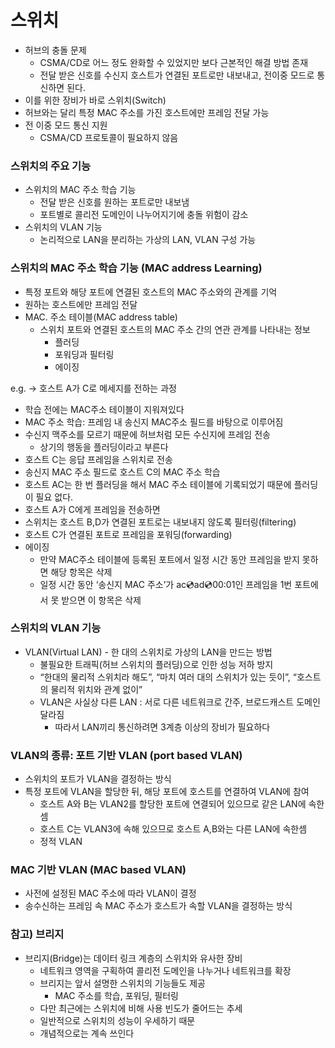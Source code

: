 # 스위치

- 허브의 충돌 문제
    - CSMA/CD로 어느 정도 완화할 수 있었지만 보다 근본적인 해결 방법 존재
    - 전달 받은 신호를 수신지 호스트가 연결된 포트로만 내보내고, 전이중 모드로 통신하면 된다.
- 이를 위한 장비가 바로 스위치(Switch)
- 허브와는 달리 특정 MAC 주소를 가진 호스트에만 프레임 전달 가능
- 전 이중 모드 통신 지원
    - CSMA/CD 프로토콜이 필요하지 않음

### 스위치의 주요 기능

- 스위치의 MAC 주소 학습 기능
    - 전달 받은 신호를 원하는 포트로만 내보냄
    - 포트별로 콜리전 도메인이 나누어지기에 충돌 위험이 감소
- 스위치의 VLAN 기능
    - 논리적으로 LAN을 분리하는 가상의 LAN, VLAN 구성 가능

### 스위치의 MAC 주소 학습 기능 (MAC address Learning)

- 특정 포트와 해당 포트에 연결된 호스트의 MAC 주소와의 관계를 기억
- 원하는 호스트에만 프레임 전달
- MAC. 주소 테이블(MAC address table)
    - 스위치 포트와 연결된 호스트의 MAC 주소 간의 연관 관계를 나타내는 정보
        - 플러딩
        - 포워딩과 필터링
        - 에이징
        

e.g. → 호스트 A가 C로 메세지를 전하는 과정

- 학습 전에는 MAC주소 테이블이 지워져있다
- MAC 주소 학습: 프레임 내 송신지 MAC주소 필드를 바탕으로 이루어짐
- 수신지 맥주소를 모르기 때문에 허브처럼 모든 수신지에 프레임 전송
    - 상기의 행동을 플러딩이라고 부른다
- 호스트 C는 응답 프레임을 스위치로 전송
- 송신지 MAC 주소 필드로 호스트 C의 MAC 주소 학습
- 호스트 AC는 한 번 플러딩을 해서 MAC 주소 테이블에 기록되었기 때문에 플러딩이 필요 없다.
- 호스트 A가 C에게 프레임을 전송하면
- 스위치는 호스트 B,D가 연결된 포트로는 내보내지 않도록 필터링(filtering)
- 호스트 C가 연결된 포트로 프레임을 포워딩(forwarding)
- 에이징
    - 만약 MAC주소 테이블에 등록된 포트에서 일정 시간 동안 프레임을 받지 못하면 해당 항목은 삭제
    - 일정 시간 동안 ‘송신지 MAC 주소’가 ac:cd:ad:cd:00:01인 프레임을 1번 포트에서 못 받으면 이 항목은 삭제

### 스위치의 VLAN 기능

- VLAN(Virtual LAN) - 한 대의 스위치로 가상의 LAN을 만드는 방법
    - 불필요한 트래픽(허브 스위치의 플러딩)으로 인한 성능 저하 방지
    - “한대의 물리적 스위치라 해도”, “마치 여러 대의 스위치가 있는 듯이”, “호스트의 물리적 위치와 관계 없이”
    - VLAN은 사실상 다른 LAN : 서로 다른 네트워크로 간주, 브로드캐스트 도메인 달라짐
        - 따라서 LAN끼리 통신하려면 3계층 이상의 장비가 필요하다

### VLAN의 종류: 포트 기반 VLAN (port based VLAN)

- 스위치의 포트가 VLAN을 결정하는 방식
- 특정 포트에 VLAN을 할당한 뒤, 해당 포트에 호스트를 연결하여 VLAN에 참여
    - 호스트 A와 B는 VLAN2를 할당한 포트에 연결되어 있으므로 같은 LAN에 속한 셈
    - 호스트 C는 VLAN3에 속해 있으므로 호스트 A,B와는 다른 LAN에 속한셈
    - 정적 VLAN

### MAC 기반 VLAN (MAC based VLAN)

- 사전에 설정된 MAC 주소에 따라 VLAN이 결정
- 송수신하는 프레임 속 MAC 주소가 호스트가 속할 VLAN을 결정하는 방식

### 참고) 브리지

- 브리지(Bridge)는 데이터 링크 계층의 스위치와 유사한 장비
    - 네트워크 영역을 구획하여 콜리전 도메인을 나누거나 네트워크를 확장
    - 브리지는 앞서 설명한 스위치의 기능들도 제공
        - MAC 주소를 학습, 포워딩, 필터링
    - 다만 최근에는 스위치에 비해 사용 빈도가 줄어드는 추세
    - 일반적으로 스위치의 성능이 우세하기 때문
    - 개념적으로는 계속 쓰인다
